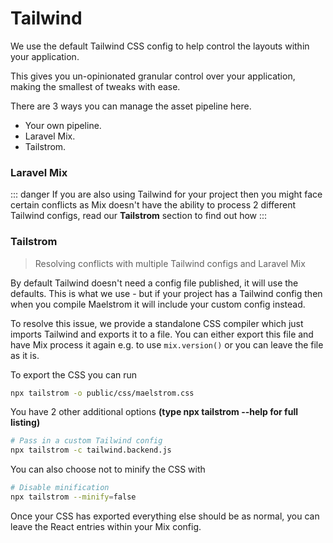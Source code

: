 # Tailwind

We use the default Tailwind CSS config to help control the layouts within your application.

This gives you un-opinionated granular control over your application, making the smallest of tweaks with ease.

There are 3 ways you can manage the asset pipeline here.

- Your own pipeline.
- Laravel Mix.
- Tailstrom.

### Laravel Mix

::: danger
If you are also using Tailwind for your project then you might face certain conflicts as Mix doesn't have the ability to process 2 different Tailwind configs, read our **Tailstrom** section to find out how
:::


### Tailstrom

> Resolving conflicts with multiple Tailwind configs and Laravel Mix

By default Tailwind doesn't need a config file published, it will use the defaults. This is what we use - but if your project has a Tailwind config then when you compile Maelstrom it will include your custom config instead.

To resolve this issue, we provide a standalone CSS compiler which just imports Tailwind and exports it to a file. You can either export this file and have Mix process it again e.g. to use `mix.version()` or you can leave the file as it is.

To export the CSS you can run

```bash
npx tailstrom -o public/css/maelstrom.css
```

You have 2 other additional options **(type npx tailstrom --help for full listing)**

```bash
# Pass in a custom Tailwind config
npx tailstrom -c tailwind.backend.js
```

You can also choose not to minify the CSS with 

```bash
# Disable minification
npx tailstrom --minify=false
```

Once your CSS has exported everything else should be as normal, you can leave the React entries within your Mix config.
